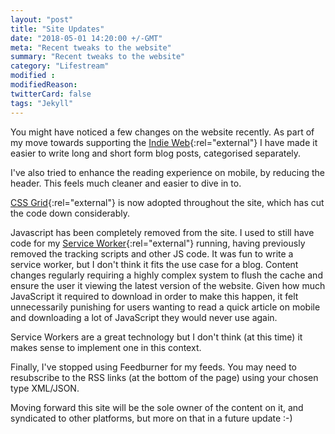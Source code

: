 ```yaml
---
layout: "post"
title: "Site Updates"
date: "2018-05-01 14:20:00 +/-GMT"
meta: "Recent tweaks to the website"
summary: "Recent tweaks to the website"
category: "Lifestream"
modified :
modifiedReason:
twitterCard: false
tags: "Jekyll"
---
```


You might have noticed a few changes on the website recently. As part of my move towards supporting the [Indie Web](https://indieweb.org/){:rel="external"} I have made it easier to write long and short form blog posts, categorised separately.

I've also tried to enhance the reading experience on mobile, by reducing the header. This feels much cleaner and easier to dive in to.

[CSS Grid](https://developer.mozilla.org/en-US/docs/Web/CSS/CSS_Grid_Layout){:rel="external"}  is now adopted throughout the site, which has cut the code down considerably.

Javascript has been completely removed from the site. I used to still have code for my [Service Worker](https://developer.mozilla.org/en-US/docs/Web/API/Service_Worker_API){:rel="external"} running, having previously removed the tracking scripts and other JS code. It was fun to write a service worker, but I don't think it fits the use case for a blog. Content changes regularly requiring a highly complex system to flush the cache and ensure the user it viewing the latest version of the website. Given how much JavaScript it required to download in order to make this happen, it felt unnecessarily punishing for users wanting to read a quick article on mobile and downloading a lot of JavaScript they would never use again.

Service Workers are a great technology but I don't think (at this time) it makes sense to implement one in this context.

Finally, I've stopped using Feedburner for my feeds. You may need to resubscribe to the RSS links (at the bottom of the page) using your chosen type XML/JSON.

Moving forward this site will be the sole owner of the content on it, and syndicated to other platforms, but more on that in a future update :-)
